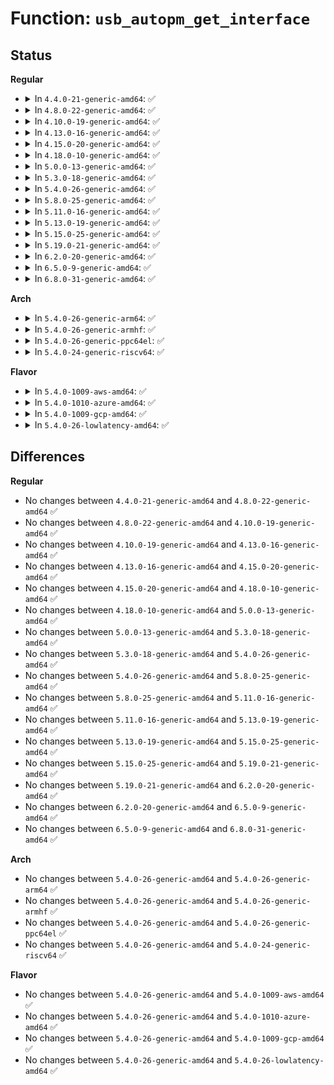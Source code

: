 # Function: <code>usb_autopm_get_interface</code>

## Status
<b>Regular</b>
<ul>
<li>
<details>
<summary>In <code>4.4.0-21-generic-amd64</code>: ✅</summary>

```c
int usb_autopm_get_interface(struct usb_interface * intf)
```

```json
{
  "name": "usb_autopm_get_interface",
  "collision_type": "Unique Global",
  "inline_type": "No",
  "funcs": [
    {
      "addr": 18446744071585218784,
      "name": "usb_autopm_get_interface",
      "external": true,
      "loc": "drivers/usb/core/driver.c:1675",
      "file": "drivers/usb/core/driver.c",
      "inline": "seen, unknown",
      "caller_inline": [],
      "caller_func": [
        "drivers/usb/core/hub.c:usb_remove_device",
        "drivers/usb/core/hub.c:usb_remove_device",
        "drivers/usb/core/hub.c:hub_event",
        "drivers/usb/core/port.c:usb_port_runtime_resume",
        "drivers/usb/core/port.c:usb_port_runtime_suspend"
      ]
    }
  ],
  "symbols": [
    {
      "addr": 18446744071585218784,
      "name": "usb_autopm_get_interface",
      "section": ".text",
      "bind": "STB_GLOBAL",
      "size": 82
    }
  ]
}
```
</details>
</li>
<li>
<details>
<summary>In <code>4.8.0-22-generic-amd64</code>: ✅</summary>

```c
int usb_autopm_get_interface(struct usb_interface * intf)
```

```json
{
  "name": "usb_autopm_get_interface",
  "collision_type": "Unique Global",
  "inline_type": "No",
  "funcs": [
    {
      "addr": 18446744071585611728,
      "name": "usb_autopm_get_interface",
      "external": true,
      "loc": "drivers/usb/core/driver.c:1685",
      "file": "drivers/usb/core/driver.c",
      "inline": "seen, unknown",
      "caller_inline": [],
      "caller_func": [
        "drivers/usb/core/hub.c:hub_event",
        "drivers/usb/core/hub.c:usb_remove_device",
        "drivers/usb/core/port.c:usb_port_runtime_suspend",
        "drivers/usb/core/port.c:usb_port_runtime_resume"
      ]
    }
  ],
  "symbols": [
    {
      "addr": 18446744071585611728,
      "name": "usb_autopm_get_interface",
      "section": ".text",
      "bind": "STB_GLOBAL",
      "size": 82
    }
  ]
}
```
</details>
</li>
<li>
<details>
<summary>In <code>4.10.0-19-generic-amd64</code>: ✅</summary>

```c
int usb_autopm_get_interface(struct usb_interface * intf)
```

```json
{
  "name": "usb_autopm_get_interface",
  "collision_type": "Unique Global",
  "inline_type": "No",
  "funcs": [
    {
      "addr": 18446744071585799264,
      "name": "usb_autopm_get_interface",
      "external": true,
      "loc": "drivers/usb/core/driver.c:1688",
      "file": "drivers/usb/core/driver.c",
      "inline": "seen, unknown",
      "caller_inline": [],
      "caller_func": [
        "drivers/usb/core/hub.c:hub_event",
        "drivers/usb/core/hub.c:usb_remove_device",
        "drivers/usb/core/port.c:usb_port_runtime_suspend",
        "drivers/usb/core/port.c:usb_port_runtime_resume"
      ]
    }
  ],
  "symbols": [
    {
      "addr": 18446744071585799264,
      "name": "usb_autopm_get_interface",
      "section": ".text",
      "bind": "STB_GLOBAL",
      "size": 82
    }
  ]
}
```
</details>
</li>
<li>
<details>
<summary>In <code>4.13.0-16-generic-amd64</code>: ✅</summary>

```c
int usb_autopm_get_interface(struct usb_interface * intf)
```

```json
{
  "name": "usb_autopm_get_interface",
  "collision_type": "Unique Global",
  "inline_type": "No",
  "funcs": [
    {
      "addr": 18446744071585885216,
      "name": "usb_autopm_get_interface",
      "external": true,
      "loc": "drivers/usb/core/driver.c:1706",
      "file": "drivers/usb/core/driver.c",
      "inline": "seen, unknown",
      "caller_inline": [],
      "caller_func": [
        "drivers/usb/core/hub.c:hub_event",
        "drivers/usb/core/hub.c:usb_remove_device",
        "drivers/usb/core/port.c:usb_port_runtime_suspend",
        "drivers/usb/core/port.c:usb_port_runtime_resume"
      ]
    }
  ],
  "symbols": [
    {
      "addr": 18446744071585885216,
      "name": "usb_autopm_get_interface",
      "section": ".text",
      "bind": "STB_GLOBAL",
      "size": 82
    }
  ]
}
```
</details>
</li>
<li>
<details>
<summary>In <code>4.15.0-20-generic-amd64</code>: ✅</summary>

```c
int usb_autopm_get_interface(struct usb_interface * intf)
```

```json
{
  "name": "usb_autopm_get_interface",
  "collision_type": "Unique Global",
  "inline_type": "No",
  "funcs": [
    {
      "addr": 18446744071586325680,
      "name": "usb_autopm_get_interface",
      "external": true,
      "loc": "drivers/usb/core/driver.c:1714",
      "file": "drivers/usb/core/driver.c",
      "inline": "seen, unknown",
      "caller_inline": [],
      "caller_func": [
        "drivers/usb/core/hub.c:hub_event",
        "drivers/usb/core/hub.c:usb_remove_device",
        "drivers/usb/core/port.c:usb_port_runtime_suspend",
        "drivers/usb/core/port.c:usb_port_runtime_resume"
      ]
    }
  ],
  "symbols": [
    {
      "addr": 18446744071586325680,
      "name": "usb_autopm_get_interface",
      "section": ".text",
      "bind": "STB_GLOBAL",
      "size": 82
    }
  ]
}
```
</details>
</li>
<li>
<details>
<summary>In <code>4.18.0-10-generic-amd64</code>: ✅</summary>

```c
int usb_autopm_get_interface(struct usb_interface * intf)
```

```json
{
  "name": "usb_autopm_get_interface",
  "collision_type": "Unique Global",
  "inline_type": "No",
  "funcs": [
    {
      "addr": 18446744071586582800,
      "name": "usb_autopm_get_interface",
      "external": true,
      "loc": "drivers/usb/core/driver.c:1714",
      "file": "drivers/usb/core/driver.c",
      "inline": "seen, unknown",
      "caller_inline": [],
      "caller_func": [
        "drivers/usb/core/hub.c:hub_event",
        "drivers/usb/core/hub.c:usb_remove_device",
        "drivers/usb/core/port.c:usb_port_runtime_suspend",
        "drivers/usb/core/port.c:usb_port_runtime_resume"
      ]
    }
  ],
  "symbols": [
    {
      "addr": 18446744071586582800,
      "name": "usb_autopm_get_interface",
      "section": ".text",
      "bind": "STB_GLOBAL",
      "size": 82
    }
  ]
}
```
</details>
</li>
<li>
<details>
<summary>In <code>5.0.0-13-generic-amd64</code>: ✅</summary>

```c
int usb_autopm_get_interface(struct usb_interface * intf)
```

```json
{
  "name": "usb_autopm_get_interface",
  "collision_type": "Unique Global",
  "inline_type": "No",
  "funcs": [
    {
      "addr": 18446744071586731792,
      "name": "usb_autopm_get_interface",
      "external": true,
      "loc": "drivers/usb/core/driver.c:1711",
      "file": "drivers/usb/core/driver.c",
      "inline": "seen, unknown",
      "caller_inline": [],
      "caller_func": [
        "drivers/usb/core/hub.c:hub_event",
        "drivers/usb/core/hub.c:usb_remove_device",
        "drivers/usb/core/port.c:usb_port_runtime_suspend",
        "drivers/usb/core/port.c:usb_port_runtime_resume"
      ]
    }
  ],
  "symbols": [
    {
      "addr": 18446744071586731792,
      "name": "usb_autopm_get_interface",
      "section": ".text",
      "bind": "STB_GLOBAL",
      "size": 82
    }
  ]
}
```
</details>
</li>
<li>
<details>
<summary>In <code>5.3.0-18-generic-amd64</code>: ✅</summary>

```c
int usb_autopm_get_interface(struct usb_interface * intf)
```

```json
{
  "name": "usb_autopm_get_interface",
  "collision_type": "Unique Global",
  "inline_type": "No",
  "funcs": [
    {
      "addr": 18446744071586987040,
      "name": "usb_autopm_get_interface",
      "external": true,
      "loc": "drivers/usb/core/driver.c:1703",
      "file": "drivers/usb/core/driver.c",
      "inline": "seen, unknown",
      "caller_inline": [],
      "caller_func": [
        "drivers/usb/core/hub.c:hub_event",
        "drivers/usb/core/hub.c:usb_remove_device",
        "drivers/usb/core/port.c:usb_port_runtime_suspend",
        "drivers/usb/core/port.c:usb_port_runtime_resume"
      ]
    }
  ],
  "symbols": [
    {
      "addr": 18446744071586987040,
      "name": "usb_autopm_get_interface",
      "section": ".text",
      "bind": "STB_GLOBAL",
      "size": 78
    }
  ]
}
```
</details>
</li>
<li>
<details>
<summary>In <code>5.4.0-26-generic-amd64</code>: ✅</summary>

```c
int usb_autopm_get_interface(struct usb_interface * intf)
```

```json
{
  "name": "usb_autopm_get_interface",
  "collision_type": "Unique Global",
  "inline_type": "No",
  "funcs": [
    {
      "addr": 18446744071587186400,
      "name": "usb_autopm_get_interface",
      "external": true,
      "loc": "drivers/usb/core/driver.c:1705",
      "file": "drivers/usb/core/driver.c",
      "inline": "seen, unknown",
      "caller_inline": [],
      "caller_func": [
        "drivers/usb/core/hub.c:hub_event",
        "drivers/usb/core/hub.c:usb_remove_device",
        "drivers/usb/core/port.c:usb_port_runtime_suspend",
        "drivers/usb/core/port.c:usb_port_runtime_resume",
        "drivers/usb/core/port.c:usb_port_runtime_resume"
      ]
    }
  ],
  "symbols": [
    {
      "addr": 18446744071587186400,
      "name": "usb_autopm_get_interface",
      "section": ".text",
      "bind": "STB_GLOBAL",
      "size": 78
    }
  ]
}
```
</details>
</li>
<li>
<details>
<summary>In <code>5.8.0-25-generic-amd64</code>: ✅</summary>

```c
int usb_autopm_get_interface(struct usb_interface * intf)
```

```json
{
  "name": "usb_autopm_get_interface",
  "collision_type": "Unique Global",
  "inline_type": "No",
  "funcs": [
    {
      "addr": 18446744071588037296,
      "name": "usb_autopm_get_interface",
      "external": true,
      "loc": "drivers/usb/core/driver.c:1803",
      "file": "drivers/usb/core/driver.c",
      "inline": "seen, unknown",
      "caller_inline": [],
      "caller_func": [
        "drivers/usb/core/hub.c:hub_event",
        "drivers/usb/core/hub.c:usb_remove_device",
        "drivers/usb/core/port.c:usb_port_runtime_suspend",
        "drivers/usb/core/port.c:usb_port_runtime_resume",
        "drivers/usb/core/port.c:usb_port_runtime_resume"
      ]
    }
  ],
  "symbols": [
    {
      "addr": 18446744071588037296,
      "name": "usb_autopm_get_interface",
      "section": ".text",
      "bind": "STB_GLOBAL",
      "size": 78
    }
  ]
}
```
</details>
</li>
<li>
<details>
<summary>In <code>5.11.0-16-generic-amd64</code>: ✅</summary>

```c
int usb_autopm_get_interface(struct usb_interface * intf)
```

```json
{
  "name": "usb_autopm_get_interface",
  "collision_type": "Unique Global",
  "inline_type": "No",
  "funcs": [
    {
      "addr": 18446744071588086176,
      "name": "usb_autopm_get_interface",
      "external": true,
      "loc": "drivers/usb/core/driver.c:1813",
      "file": "drivers/usb/core/driver.c",
      "inline": "seen, unknown",
      "caller_inline": [],
      "caller_func": [
        "drivers/usb/core/hub.c:hub_event",
        "drivers/usb/core/hub.c:usb_remove_device",
        "drivers/usb/core/port.c:usb_port_runtime_suspend",
        "drivers/usb/core/port.c:usb_port_runtime_resume",
        "drivers/usb/core/port.c:usb_port_runtime_resume"
      ]
    }
  ],
  "symbols": [
    {
      "addr": 18446744071588086176,
      "name": "usb_autopm_get_interface",
      "section": ".text",
      "bind": "STB_GLOBAL",
      "size": 78
    }
  ]
}
```
</details>
</li>
<li>
<details>
<summary>In <code>5.13.0-19-generic-amd64</code>: ✅</summary>

```c
int usb_autopm_get_interface(struct usb_interface * intf)
```

```json
{
  "name": "usb_autopm_get_interface",
  "collision_type": "Unique Global",
  "inline_type": "No",
  "funcs": [
    {
      "addr": 18446744071587968976,
      "name": "usb_autopm_get_interface",
      "external": true,
      "loc": "drivers/usb/core/driver.c:1809",
      "file": "drivers/usb/core/driver.c",
      "inline": "seen, unknown",
      "caller_inline": [],
      "caller_func": [
        "drivers/usb/core/hub.c:hub_event",
        "drivers/usb/core/hub.c:usb_remove_device",
        "drivers/usb/core/port.c:usb_port_runtime_suspend",
        "drivers/usb/core/port.c:usb_port_runtime_resume",
        "drivers/usb/core/port.c:usb_port_runtime_resume"
      ]
    }
  ],
  "symbols": [
    {
      "addr": 18446744071587968976,
      "name": "usb_autopm_get_interface",
      "section": ".text",
      "bind": "STB_GLOBAL",
      "size": 72
    }
  ]
}
```
</details>
</li>
<li>
<details>
<summary>In <code>5.15.0-25-generic-amd64</code>: ✅</summary>

```c
int usb_autopm_get_interface(struct usb_interface * intf)
```

```json
{
  "name": "usb_autopm_get_interface",
  "collision_type": "Unique Global",
  "inline_type": "No",
  "funcs": [
    {
      "addr": 18446744071588580448,
      "name": "usb_autopm_get_interface",
      "external": true,
      "loc": "drivers/usb/core/driver.c:1809",
      "file": "drivers/usb/core/driver.c",
      "inline": "seen, unknown",
      "caller_inline": [],
      "caller_func": [
        "drivers/usb/core/hub.c:hub_event",
        "drivers/usb/core/hub.c:usb_remove_device",
        "drivers/usb/core/port.c:usb_port_runtime_suspend",
        "drivers/usb/core/port.c:usb_port_runtime_resume",
        "drivers/usb/core/port.c:usb_port_runtime_resume"
      ]
    }
  ],
  "symbols": [
    {
      "addr": 18446744071588580448,
      "name": "usb_autopm_get_interface",
      "section": ".text",
      "bind": "STB_GLOBAL",
      "size": 72
    }
  ]
}
```
</details>
</li>
<li>
<details>
<summary>In <code>5.19.0-21-generic-amd64</code>: ✅</summary>

```c
int usb_autopm_get_interface(struct usb_interface * intf)
```

```json
{
  "name": "usb_autopm_get_interface",
  "collision_type": "Unique Global",
  "inline_type": "No",
  "funcs": [
    {
      "addr": 18446744071589992384,
      "name": "usb_autopm_get_interface",
      "external": true,
      "loc": "drivers/usb/core/driver.c:1811",
      "file": "drivers/usb/core/driver.c",
      "inline": "seen, unknown",
      "caller_inline": [],
      "caller_func": [
        "drivers/usb/core/hub.c:hub_event",
        "drivers/usb/core/hub.c:usb_remove_device",
        "drivers/usb/core/port.c:usb_port_runtime_suspend",
        "drivers/usb/core/port.c:usb_port_runtime_resume"
      ]
    }
  ],
  "symbols": [
    {
      "addr": 18446744071589992384,
      "name": "usb_autopm_get_interface",
      "section": ".text",
      "bind": "STB_GLOBAL",
      "size": 88
    }
  ]
}
```
</details>
</li>
<li>
<details>
<summary>In <code>6.2.0-20-generic-amd64</code>: ✅</summary>

```c
int usb_autopm_get_interface(struct usb_interface * intf)
```

```json
{
  "name": "usb_autopm_get_interface",
  "collision_type": "Unique Global",
  "inline_type": "No",
  "funcs": [
    {
      "addr": 18446744071591588000,
      "name": "usb_autopm_get_interface",
      "external": true,
      "loc": "drivers/usb/core/driver.c:1811",
      "file": "drivers/usb/core/driver.c",
      "inline": "seen, unknown",
      "caller_inline": [],
      "caller_func": [
        "drivers/usb/core/hub.c:hub_event",
        "drivers/usb/core/hub.c:usb_remove_device",
        "drivers/usb/core/port.c:usb_port_runtime_suspend",
        "drivers/usb/core/port.c:usb_port_runtime_resume",
        "drivers/usb/core/port.c:disable_store",
        "drivers/usb/core/port.c:disable_show"
      ]
    }
  ],
  "symbols": [
    {
      "addr": 18446744071591588000,
      "name": "usb_autopm_get_interface",
      "section": ".text",
      "bind": "STB_GLOBAL",
      "size": 88
    }
  ]
}
```
</details>
</li>
<li>
<details>
<summary>In <code>6.5.0-9-generic-amd64</code>: ✅</summary>

```c
int usb_autopm_get_interface(struct usb_interface * intf)
```

```json
{
  "name": "usb_autopm_get_interface",
  "collision_type": "Unique Global",
  "inline_type": "No",
  "funcs": [
    {
      "addr": 18446744071592009824,
      "name": "usb_autopm_get_interface",
      "external": true,
      "loc": "drivers/usb/core/driver.c:1811",
      "file": "drivers/usb/core/driver.c",
      "inline": "seen, unknown",
      "caller_inline": [],
      "caller_func": [
        "drivers/usb/core/hub.c:hub_event",
        "drivers/usb/core/hub.c:usb_remove_device",
        "drivers/usb/core/port.c:usb_port_runtime_suspend",
        "drivers/usb/core/port.c:usb_port_runtime_resume",
        "drivers/usb/core/port.c:disable_store",
        "drivers/usb/core/port.c:disable_show"
      ]
    }
  ],
  "symbols": [
    {
      "addr": 18446744071592009824,
      "name": "usb_autopm_get_interface",
      "section": ".text",
      "bind": "STB_GLOBAL",
      "size": 88
    }
  ]
}
```
</details>
</li>
<li>
<details>
<summary>In <code>6.8.0-31-generic-amd64</code>: ✅</summary>

```c
int usb_autopm_get_interface(struct usb_interface * intf)
```

```json
{
  "name": "usb_autopm_get_interface",
  "collision_type": "Unique Global",
  "inline_type": "No",
  "funcs": [
    {
      "addr": 18446744071592749952,
      "name": "usb_autopm_get_interface",
      "external": true,
      "loc": "drivers/usb/core/driver.c:1817",
      "file": "drivers/usb/core/driver.c",
      "inline": "seen, unknown",
      "caller_inline": [],
      "caller_func": [
        "drivers/usb/core/hub.c:hub_event",
        "drivers/usb/core/hub.c:usb_remove_device",
        "drivers/usb/core/port.c:usb_port_runtime_suspend",
        "drivers/usb/core/port.c:usb_port_runtime_resume",
        "drivers/usb/core/port.c:disable_store",
        "drivers/usb/core/port.c:disable_show"
      ]
    }
  ],
  "symbols": [
    {
      "addr": 18446744071592749952,
      "name": "usb_autopm_get_interface",
      "section": ".text",
      "bind": "STB_GLOBAL",
      "size": 88
    }
  ]
}
```
</details>
</li>
</ul>
<b>Arch</b>
<ul>
<li>
<details>
<summary>In <code>5.4.0-26-generic-arm64</code>: ✅</summary>

```c
int usb_autopm_get_interface(struct usb_interface * intf)
```

```json
{
  "name": "usb_autopm_get_interface",
  "collision_type": "Unique Global",
  "inline_type": "No",
  "funcs": [
    {
      "addr": 18446603336500269544,
      "name": "usb_autopm_get_interface",
      "external": true,
      "loc": "drivers/usb/core/driver.c:1705",
      "file": "drivers/usb/core/driver.c",
      "inline": "seen, unknown",
      "caller_inline": [],
      "caller_func": [
        "drivers/usb/core/hub.c:hub_event",
        "drivers/usb/core/hub.c:usb_remove_device",
        "drivers/usb/core/port.c:usb_port_runtime_suspend",
        "drivers/usb/core/port.c:usb_port_runtime_resume"
      ]
    }
  ],
  "symbols": [
    {
      "addr": 18446603336500269544,
      "name": "usb_autopm_get_interface",
      "section": ".text",
      "bind": "STB_GLOBAL",
      "size": 100
    }
  ]
}
```
</details>
</li>
<li>
<details>
<summary>In <code>5.4.0-26-generic-armhf</code>: ✅</summary>

```c
int usb_autopm_get_interface(struct usb_interface * intf)
```

```json
{
  "name": "usb_autopm_get_interface",
  "collision_type": "Unique Global",
  "inline_type": "No",
  "funcs": [
    {
      "addr": 3232741456,
      "name": "usb_autopm_get_interface",
      "external": true,
      "loc": "drivers/usb/core/driver.c:1705",
      "file": "drivers/usb/core/driver.c",
      "inline": "seen, unknown",
      "caller_inline": [],
      "caller_func": [
        "drivers/usb/core/hub.c:hub_event",
        "drivers/usb/core/hub.c:usb_remove_device",
        "drivers/usb/core/port.c:usb_port_runtime_suspend",
        "drivers/usb/core/port.c:usb_port_runtime_resume"
      ]
    }
  ],
  "symbols": [
    {
      "addr": 3232741456,
      "name": "usb_autopm_get_interface",
      "section": ".text",
      "bind": "STB_GLOBAL",
      "size": 72
    }
  ]
}
```
</details>
</li>
<li>
<details>
<summary>In <code>5.4.0-26-generic-ppc64el</code>: ✅</summary>

```c
int usb_autopm_get_interface(struct usb_interface * intf)
```

```json
{
  "name": "usb_autopm_get_interface",
  "collision_type": "Unique Global",
  "inline_type": "No",
  "funcs": [
    {
      "addr": 13835058055293567936,
      "name": "usb_autopm_get_interface",
      "external": true,
      "loc": "drivers/usb/core/driver.c:1705",
      "file": "drivers/usb/core/driver.c",
      "inline": "seen, unknown",
      "caller_inline": [],
      "caller_func": [
        "drivers/usb/core/hub.c:hub_event",
        "drivers/usb/core/hub.c:usb_remove_device",
        "drivers/usb/core/port.c:usb_port_runtime_suspend",
        "drivers/usb/core/port.c:usb_port_runtime_resume"
      ]
    }
  ],
  "symbols": [
    {
      "addr": 13835058055293567936,
      "name": "usb_autopm_get_interface",
      "section": ".text",
      "bind": "STB_GLOBAL",
      "size": 148
    }
  ]
}
```
</details>
</li>
<li>
<details>
<summary>In <code>5.4.0-24-generic-riscv64</code>: ✅</summary>

```c
int usb_autopm_get_interface(struct usb_interface * intf)
```

```json
{
  "name": "usb_autopm_get_interface",
  "collision_type": "Unique Global",
  "inline_type": "No",
  "funcs": [
    {
      "addr": 18446743936277181810,
      "name": "usb_autopm_get_interface",
      "external": true,
      "loc": "drivers/usb/core/driver.c:1705",
      "file": "drivers/usb/core/driver.c",
      "inline": "seen, unknown",
      "caller_inline": [],
      "caller_func": [
        "drivers/usb/core/hub.c:hub_event",
        "drivers/usb/core/hub.c:usb_remove_device",
        "drivers/usb/core/port.c:usb_port_runtime_suspend",
        "drivers/usb/core/port.c:usb_port_runtime_resume"
      ]
    }
  ],
  "symbols": [
    {
      "addr": 18446743936277181810,
      "name": "usb_autopm_get_interface",
      "section": ".text",
      "bind": "STB_GLOBAL",
      "size": 84
    }
  ]
}
```
</details>
</li>
</ul>
<b>Flavor</b>
<ul>
<li>
<details>
<summary>In <code>5.4.0-1009-aws-amd64</code>: ✅</summary>

```c
int usb_autopm_get_interface(struct usb_interface * intf)
```

```json
{
  "name": "usb_autopm_get_interface",
  "collision_type": "Unique Global",
  "inline_type": "No",
  "funcs": [
    {
      "addr": 18446744071586892480,
      "name": "usb_autopm_get_interface",
      "external": true,
      "loc": "drivers/usb/core/driver.c:1705",
      "file": "drivers/usb/core/driver.c",
      "inline": "seen, unknown",
      "caller_inline": [],
      "caller_func": [
        "drivers/usb/core/hub.c:hub_event",
        "drivers/usb/core/hub.c:usb_remove_device",
        "drivers/usb/core/port.c:usb_port_runtime_suspend",
        "drivers/usb/core/port.c:usb_port_runtime_resume",
        "drivers/usb/core/port.c:usb_port_runtime_resume"
      ]
    }
  ],
  "symbols": [
    {
      "addr": 18446744071586892480,
      "name": "usb_autopm_get_interface",
      "section": ".text",
      "bind": "STB_GLOBAL",
      "size": 78
    }
  ]
}
```
</details>
</li>
<li>
<details>
<summary>In <code>5.4.0-1010-azure-amd64</code>: ✅</summary>

```c
int usb_autopm_get_interface(struct usb_interface * intf)
```

```json
{
  "name": "usb_autopm_get_interface",
  "collision_type": "Unique Global",
  "inline_type": "No",
  "funcs": [
    {
      "addr": 18446744071586833600,
      "name": "usb_autopm_get_interface",
      "external": true,
      "loc": "drivers/usb/core/driver.c:1705",
      "file": "drivers/usb/core/driver.c",
      "inline": "seen, unknown",
      "caller_inline": [],
      "caller_func": [
        "drivers/usb/core/hub.c:hub_event",
        "drivers/usb/core/hub.c:usb_remove_device",
        "drivers/usb/core/port.c:usb_port_runtime_suspend",
        "drivers/usb/core/port.c:usb_port_runtime_resume",
        "drivers/usb/core/port.c:usb_port_runtime_resume"
      ]
    }
  ],
  "symbols": [
    {
      "addr": 18446744071586833600,
      "name": "usb_autopm_get_interface",
      "section": ".text",
      "bind": "STB_GLOBAL",
      "size": 78
    }
  ]
}
```
</details>
</li>
<li>
<details>
<summary>In <code>5.4.0-1009-gcp-amd64</code>: ✅</summary>

```c
int usb_autopm_get_interface(struct usb_interface * intf)
```

```json
{
  "name": "usb_autopm_get_interface",
  "collision_type": "Unique Global",
  "inline_type": "No",
  "funcs": [
    {
      "addr": 18446744071587140960,
      "name": "usb_autopm_get_interface",
      "external": true,
      "loc": "drivers/usb/core/driver.c:1705",
      "file": "drivers/usb/core/driver.c",
      "inline": "seen, unknown",
      "caller_inline": [],
      "caller_func": [
        "drivers/usb/core/hub.c:hub_event",
        "drivers/usb/core/hub.c:usb_remove_device",
        "drivers/usb/core/port.c:usb_port_runtime_suspend",
        "drivers/usb/core/port.c:usb_port_runtime_resume",
        "drivers/usb/core/port.c:usb_port_runtime_resume"
      ]
    }
  ],
  "symbols": [
    {
      "addr": 18446744071587140960,
      "name": "usb_autopm_get_interface",
      "section": ".text",
      "bind": "STB_GLOBAL",
      "size": 78
    }
  ]
}
```
</details>
</li>
<li>
<details>
<summary>In <code>5.4.0-26-lowlatency-amd64</code>: ✅</summary>

```c
int usb_autopm_get_interface(struct usb_interface * intf)
```

```json
{
  "name": "usb_autopm_get_interface",
  "collision_type": "Unique Global",
  "inline_type": "No",
  "funcs": [
    {
      "addr": 18446744071587248784,
      "name": "usb_autopm_get_interface",
      "external": true,
      "loc": "drivers/usb/core/driver.c:1705",
      "file": "drivers/usb/core/driver.c",
      "inline": "seen, unknown",
      "caller_inline": [],
      "caller_func": [
        "drivers/usb/core/hub.c:hub_event",
        "drivers/usb/core/hub.c:usb_remove_device",
        "drivers/usb/core/port.c:usb_port_runtime_suspend",
        "drivers/usb/core/port.c:usb_port_runtime_resume",
        "drivers/usb/core/port.c:usb_port_runtime_resume"
      ]
    }
  ],
  "symbols": [
    {
      "addr": 18446744071587248784,
      "name": "usb_autopm_get_interface",
      "section": ".text",
      "bind": "STB_GLOBAL",
      "size": 78
    }
  ]
}
```
</details>
</li>
</ul>

## Differences
<b>Regular</b>
<ul>
<li>
No changes between <code>4.4.0-21-generic-amd64</code> and <code>4.8.0-22-generic-amd64</code> ✅
</li>
<li>
No changes between <code>4.8.0-22-generic-amd64</code> and <code>4.10.0-19-generic-amd64</code> ✅
</li>
<li>
No changes between <code>4.10.0-19-generic-amd64</code> and <code>4.13.0-16-generic-amd64</code> ✅
</li>
<li>
No changes between <code>4.13.0-16-generic-amd64</code> and <code>4.15.0-20-generic-amd64</code> ✅
</li>
<li>
No changes between <code>4.15.0-20-generic-amd64</code> and <code>4.18.0-10-generic-amd64</code> ✅
</li>
<li>
No changes between <code>4.18.0-10-generic-amd64</code> and <code>5.0.0-13-generic-amd64</code> ✅
</li>
<li>
No changes between <code>5.0.0-13-generic-amd64</code> and <code>5.3.0-18-generic-amd64</code> ✅
</li>
<li>
No changes between <code>5.3.0-18-generic-amd64</code> and <code>5.4.0-26-generic-amd64</code> ✅
</li>
<li>
No changes between <code>5.4.0-26-generic-amd64</code> and <code>5.8.0-25-generic-amd64</code> ✅
</li>
<li>
No changes between <code>5.8.0-25-generic-amd64</code> and <code>5.11.0-16-generic-amd64</code> ✅
</li>
<li>
No changes between <code>5.11.0-16-generic-amd64</code> and <code>5.13.0-19-generic-amd64</code> ✅
</li>
<li>
No changes between <code>5.13.0-19-generic-amd64</code> and <code>5.15.0-25-generic-amd64</code> ✅
</li>
<li>
No changes between <code>5.15.0-25-generic-amd64</code> and <code>5.19.0-21-generic-amd64</code> ✅
</li>
<li>
No changes between <code>5.19.0-21-generic-amd64</code> and <code>6.2.0-20-generic-amd64</code> ✅
</li>
<li>
No changes between <code>6.2.0-20-generic-amd64</code> and <code>6.5.0-9-generic-amd64</code> ✅
</li>
<li>
No changes between <code>6.5.0-9-generic-amd64</code> and <code>6.8.0-31-generic-amd64</code> ✅
</li>
</ul>
<b>Arch</b>
<ul>
<li>
No changes between <code>5.4.0-26-generic-amd64</code> and <code>5.4.0-26-generic-arm64</code> ✅
</li>
<li>
No changes between <code>5.4.0-26-generic-amd64</code> and <code>5.4.0-26-generic-armhf</code> ✅
</li>
<li>
No changes between <code>5.4.0-26-generic-amd64</code> and <code>5.4.0-26-generic-ppc64el</code> ✅
</li>
<li>
No changes between <code>5.4.0-26-generic-amd64</code> and <code>5.4.0-24-generic-riscv64</code> ✅
</li>
</ul>
<b>Flavor</b>
<ul>
<li>
No changes between <code>5.4.0-26-generic-amd64</code> and <code>5.4.0-1009-aws-amd64</code> ✅
</li>
<li>
No changes between <code>5.4.0-26-generic-amd64</code> and <code>5.4.0-1010-azure-amd64</code> ✅
</li>
<li>
No changes between <code>5.4.0-26-generic-amd64</code> and <code>5.4.0-1009-gcp-amd64</code> ✅
</li>
<li>
No changes between <code>5.4.0-26-generic-amd64</code> and <code>5.4.0-26-lowlatency-amd64</code> ✅
</li>
</ul>
